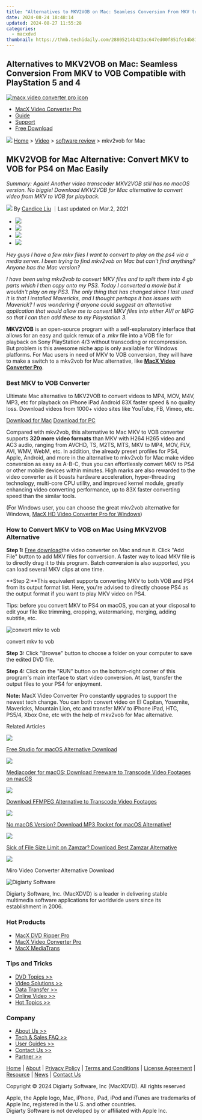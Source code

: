 ```yaml
---
title: "Alternatives to MKV2VOB on Mac: Seamless Conversion From MKV to VOB Compatible with PlayStation 5 and 4"
date: 2024-08-24 18:48:14
updated: 2024-08-27 11:55:28
categories:
  - macxdvd
thumbnail: https://thmb.techidaily.com/28805214b423ac647ed00f851fe14b81181d6db73b669ce5e25a48073077851b.jpg
---
```


## Alternatives to MKV2VOB on Mac: Seamless Conversion From MKV to VOB Compatible with PlayStation 5 and 4

[![macx video converter pro icon](https://www.macxdvd.com/mac-dvd-video-converter-how-to/../image-style/new-seo/icon11.png)](https://tools.techidaily.com/macxdvd/products/)

* [MacX Video Converter Pro](https://tools.techidaily.com/macxdvd/products/)
* [Guide](https://tools.techidaily.com/macxdvd/products/)
* [Support](https://tools.techidaily.com/macxdvd/products/)
* [Free Download](https://tools.techidaily.com/macxdvd/products/)



![](https://www.macxdvd.com/mac-dvd-video-converter-how-to/../image-style/new-seo/icon7.png) [Home](https://tools.techidaily.com/macxdvd/products/) \> [Video](https://tools.techidaily.com/macxdvd/products/) \> [software review](https://tools.techidaily.com/macxdvd/products/) \> mkv2vob for Mac

## MKV2VOB for Mac Alternative: Convert MKV to VOB for PS4 on Mac Easily



_Summary: Again! Another video transcoder MKV2VOB still has no macOS version. No biggie! Download MKV2VOB for Mac alternative to convert video from MKV to VOB for playback._

![](https://www.macxdvd.com/mac-dvd-video-converter-how-to/../image-style/new-seo/icon6.png) By [Candice Liu](https://tools.techidaily.com/macxdvd/products/) ｜Last updated on Mar.2, 2021

* [![](https://www.macxdvd.com/mac-dvd-video-converter-how-to/../image-style/new-seo/share-fa.jpg)](https://www.facebook.com/sharer/sharer.php?u=https://www.macxdvd.com/mac-dvd-video-converter-how-to/mkv2vob-for-mac.htm)
* [![](https://www.macxdvd.com/mac-dvd-video-converter-how-to/../image-style/new-seo/share-tw.jpg)](https://twitter.com/intent/tweet?url=https://www.macxdvd.com/mac-dvd-video-converter-how-to/mkv2vob-for-mac.htm)
* [![](https://www.macxdvd.com/mac-dvd-video-converter-how-to/../image-style/new-seo/share-email.jpg)](https://www.macxdvd.com/mac-dvd-video-converter-how-to/mailto:info@example.com?&subject=&body=https://www.macxdvd.com/mac-dvd-video-converter-how-to/mkv2vob-for-mac.htm)
* [![](https://www.macxdvd.com/mac-dvd-video-converter-how-to/../image-style/new-seo/share-in.jpg)](https://www.linkedin.com/shareArticle?mini=true&url=https://www.macxdvd.com/mac-dvd-video-converter-how-to/mkv2vob-for-mac.htm&title=&summary=https://www.macxdvd.com/mac-dvd-video-converter-how-to/mkv2vob-for-mac.htm&source=)

_Hey guys I have a few mkv files I want to convert to play on the ps4 via a media server. I been trying to find mkv2vob on Mac but can't find anything? Anyone has the Mac version?_ 

_I have been using mkv2vob to convert MKV files and to split them into 4 gb parts which I then copy onto my PS3\. Today I converted a movie but it wouldn't play on my PS3\. The only thing that has changed since I last used it is that I installed Mavericks, and I thought perhaps it has issues with Maverick? I was wondering if anyone could suggest an alternative application that would allow me to convert MKV files into either AVI or MPG so that I can then add these to my Playstation 3._

**MKV2VOB** is an open-source program with a self-explanatory interface that allows for an easy and quick remux of a .mkv file into a VOB file for playback on Sony PlayStation 4/3 without transcoding or recompression. But problem is this awesome niche app is only available for Windows platforms. For Mac users in need of MKV to VOB conversion, they will have to make a switch to a mkv2vob for Mac alternative, like [**MacX Video Converter Pro**](https://tools.techidaily.com/macxdvd/products/). 

### Best MKV to VOB Converter

Ultimate Mac alternative to MKV2VOB to convert videos to MP4, MOV, M4V, MP3, etc for playback on iPhone iPad Android 83X faster speed & no quality loss. Download videos from 1000+ video sites like YouTube, FB, Vimeo, etc. 

[Download for Mac](https://tools.techidaily.com/macxdvd/products/) [Download for PC](https://tools.techidaily.com/macxdvd/products/) 

Compared with mkv2vob, this alternative to Mac MKV to VOB converter supports **320 more video formats** than MKV with H264 H265 video and AC3 audio, ranging from AVCHD, TS, M2TS, MTS, MKV to MP4, MOV, FLV, AVI, WMV, WebM, etc. In addition, the already preset profiles for PS4, Apple, Android, and more in the alternative to mkv2vob for Mac make video conversion as easy as A-B-C, thus you can effortlessly convert MKV to PS4 or other mobile devices within minutes. High marks are also rewarded to the video converter as it boasts hardware acceleration, hyper-threading technology, multi-core CPU utility, and improved kernel module, greatly enhancing video converting performance, up to 83X faster converting speed than the similar tools.

(For Windows user, you can choose the great mkv2vob alternative for Windows, [MacX HD Video Converter Pro for Windows](https://tools.techidaily.com/macxdvd/products/)) 

### How to Convert MKV to VOB on Mac Using MKV2VOB Alternative 

**Step 1:** [Free download](https://tools.techidaily.com/macxdvd/products/)the video converter on Mac and run it. Click "Add File" button to add MKV files for conversion. A faster way to load MKV file is to directly drag it to this program. Batch conversion is also supported, you can load several MKV clips at one time. 

**Step 2:**This equivalent supports converting MKV to both VOB and PS4 from its output format list. Here, you're advised to directly choose PS4 as the output format if you want to play MKV video on PS4\. 

Tips: before you convert MKV to PS4 on macOS, you can at your disposal to edit your file like trimming, cropping, watermarking, merging, adding subtitle, etc. 

![convert mkv to vob](https://www.macxdvd.com/mac-dvd-video-converter-how-to/article-image/wz-mvcp-033002.png) 

convert mkv to vob

**Step 3:**  Click "Browse" button to choose a folder on your computer to save the edited DVD file. 

**Step 4:**  Click on the "RUN" button on the bottom-right corner of this program's main interface to start video conversion. At last, transfer the output files to your PS4 for enjoyment. 

**Note:** MacX Video Converter Pro constantly upgrades to support the newest tech change. You can both convert video on El Capitan, Yosemite, Mavericks, Mountain Lion, etc and transfer MKV to iPhone iPad, HTC, PS5/4, Xbox One, etc with the help of mkv2vob for Mac alternative.



Related Articles

![](https://www.macxdvd.com/mac-dvd-video-converter-how-to/../image-style/new-seo/pic7.jpg)

[Free Studio for macOS Alternative Download](https://tools.techidaily.com/macxdvd/products/) 

![](https://www.macxdvd.com/mac-dvd-video-converter-how-to/../image-style/new-seo/pic6.jpg)

[Mediacoder for macOS: Download Freeware to Transcode Video Footages on macOS](https://tools.techidaily.com/macxdvd/products/) 

![](https://www.macxdvd.com/mac-dvd-video-converter-how-to/../image-style/new-seo/pic5.jpg)

[Download FFMPEG Alternative to Transcode Video Footages](https://tools.techidaily.com/macxdvd/products/) 

![](https://www.macxdvd.com/mac-dvd-video-converter-how-to/../image-style/new-seo/pic4.jpg)

[No macOS Version? Download MP3 Rocket for macOS Alternative!](https://tools.techidaily.com/macxdvd/products/) 

![](https://www.macxdvd.com/mac-dvd-video-converter-how-to/../image-style/new-seo/pic3.jpg)

[Sick of File Size Limit on Zamzar? Download Best Zamzar Alternative](https://tools.techidaily.com/macxdvd/products/) 

![](https://www.macxdvd.com/mac-dvd-video-converter-how-to/../image-style/new-seo/pic2.jpg)

 Miro Video Converter Alternative Download



![Digiarty Software](https://www.macxdvd.com/mac-dvd-video-converter-how-to/../icon/logo.png) 

Digiarty Software, Inc. (MacXDVD) is a leader in delivering stable multimedia software applications for worldwide users since its establishment in 2006.

### Hot Products

* [MacX DVD Ripper Pro](https://tools.techidaily.com/macxdvd/products/)
* [MacX Video Converter Pro](https://tools.techidaily.com/macxdvd/products/)
* [MacX MediaTrans](https://tools.techidaily.com/macxdvd/products/)

### Tips and Tricks

* [DVD Topics >>](https://tools.techidaily.com/macxdvd/products/)
* [Video Solutions >>](https://tools.techidaily.com/macxdvd/products/)
* [Data Transfer >>](https://tools.techidaily.com/macxdvd/products/)
* [Online Video >>](https://tools.techidaily.com/macxdvd/products/)
* [Hot Topics >>](https://tools.techidaily.com/macxdvd/products/)

### Company

* [About Us >>](https://tools.techidaily.com/macxdvd/products/)
* [Tech & Sales FAQ >>](https://tools.techidaily.com/macxdvd/products/)
* [User Guides >>](https://tools.techidaily.com/macxdvd/products/)
* [Contact Us >>](https://tools.techidaily.com/macxdvd/products/)
* [Partner >>](https://tools.techidaily.com/macxdvd/products/)



[Home](https://tools.techidaily.com/macxdvd/products/) | [About](https://tools.techidaily.com/macxdvd/products/) | [Privacy Policy](https://tools.techidaily.com/macxdvd/products/) | [Terms and Conditions](https://tools.techidaily.com/macxdvd/products/) | [License Agreement](https://tools.techidaily.com/macxdvd/products/) | [Resource](https://tools.techidaily.com/macxdvd/products/) | [News](https://tools.techidaily.com/macxdvd/products/) | [Contact Us](https://tools.techidaily.com/macxdvd/products/)

Copyright © 2024 Digiarty Software, Inc (MacXDVD). All rights reserved

Apple, the Apple logo, Mac, iPhone, iPad, iPod and iTunes are trademarks of Apple Inc, registered in the U.S. and other countries.  
Digiarty Software is not developed by or affiliated with Apple Inc.

<ins class="adsbygoogle"
     style="display:block"
     data-ad-format="autorelaxed"
     data-ad-client="ca-pub-7571918770474297"
     data-ad-slot="1223367746"></ins>



<ins class="adsbygoogle"
     style="display:block"
     data-ad-client="ca-pub-7571918770474297"
     data-ad-slot="8358498916"
     data-ad-format="auto"
     data-full-width-responsive="true"></ins>
